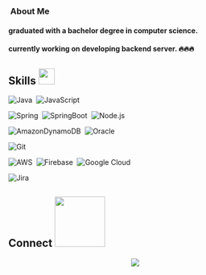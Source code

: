 ### &nbsp;About Me
#### graduated with a bachelor degree in computer science.
#### currently working on developing backend server. 🔥🔥🔥


<h2> Skills <img src = "https://media2.giphy.com/media/QssGEmpkyEOhBCb7e1/giphy.gif?cid=ecf05e47a0n3gi1bfqntqmob8g9aid1oyj2wr3ds3mg700bl&rid=giphy.gif" width = 32px> </h2>

![Java](https://img.shields.io/badge/-Java-05122A?style=flat&logo=Java&logoColor=FFA518)&nbsp;
![JavaScript](https://img.shields.io/badge/-JavaScript-05122A?style=flat&logo=javascript)&nbsp;

![Spring](https://img.shields.io/badge/spring-05122A.svg?style=flat&logo=spring&logoColor=white)&nbsp;
![SpringBoot](https://img.shields.io/badge/spring%20boot-05122A.svg?style=flat&logo=springboot&logoColor=white)&nbsp;
![Node.js](https://img.shields.io/badge/-Node.js-05122A?style=flat&logo=node.js)&nbsp;

![AmazonDynamoDB](https://img.shields.io/badge/Amazon%20DynamoDB-05122A?style=flat&logo=Amazon%20DynamoDB&logoColor=white)&nbsp;
![Oracle](https://img.shields.io/badge/Oracle-05122A?style=flat&logo=oracle&logoColor=white)&nbsp;

![Git](https://img.shields.io/badge/-Git-05122A?style=flat&logo=git)&nbsp;

![AWS](https://img.shields.io/badge/AWS-05122A.svg?style=flat&logo=amazon-aws&logoColor=white)&nbsp;
![Firebase](https://img.shields.io/badge/firebase-05122A.svg?style=flat&logo=firebase)&nbsp;
![Google Cloud](https://img.shields.io/badge/GoogleCloud-05122A.svg?style=flat&logo=google-cloud&logoColor=white)&nbsp;

![Jira](https://img.shields.io/badge/jira-05122A.svg?style=flat&logo=jira&logoColor=white)&nbsp;

<h2> Connect <img src='https://raw.githubusercontent.com/ShahriarShafin/ShahriarShafin/main/Assets/handshake.gif' width="100px"> </h2>
<p align="center">
<a href="mailto:jojun9475@gmail.com"><img src="https://img.shields.io/badge/-To_Gmail-D14836?style=flat&logo=Gmail&logoColor=white"/></a>
</p>

<!-- 깃헙 관련 정보들이 비공개 레포는 가져오지 못해 나에게는 큰 의미를 가지지 못함.
<h2> Additional Info </h2>
<details>
<summary>⚡ My GitHub Stats</summary>
<p align="center"> <img src="https://github-readme-stats.vercel.app/api?username=jojun94&show_icons=true&theme=gotham&hide=stars,issues" alt="jojun94" />
</details>
-->

  
<!--
<details>
<summary>🔥 Top Langs</summary>
<p align="center"> <img src="https://github-readme-stats.vercel.app/api/top-langs/?username=jojun94&layout=compact&theme=gotham" alt="jojun94" />
</details>
-->


<!--
**jojun94/jojun94** is a ✨ _special_ ✨ repository because its `README.md` (this file) appears on your GitHub profile.

Here are some ideas to get you started:

- 🔭 I’m currently working on ...
- 🌱 I’m currently learning ...
- 👯 I’m looking to collaborate on ...
- 🤔 I’m looking for help with ...
- 💬 Ask me about ...
- 📫 How to reach me: ...
- 😄 Pronouns: ...
- ⚡ Fun fact: ...
-->
